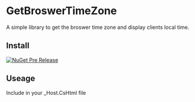 # GetBroswerTimeZone
A simple library to get the broswer time zone and display clients local time.

## Install
[![NuGet Pre Release](https://img.shields.io/nuget/vpre/GetBroswerTimeZone.svg)](https://www.nuget.org/packages/GetBroswerTimeZone/)

## Useage
Include <script src="_content/GetBroswerTimeZone/TimeZone.js"></script> in your _Host.CsHtml file

